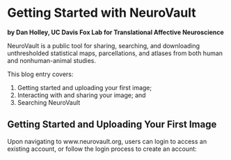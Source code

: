 # Getting Started with NeuroVault
**by Dan Holley, UC Davis Fox Lab for Translational Affective Neuroscience**

<p>NeuroVault is a public tool for sharing, searching, and downloading unthresholded statistical maps, parcellations, and atlases from both human and nonhuman-animal studies.
  
This blog entry covers:
1. Getting started and uploading your first image;
2. Interacting with and sharing your image; and
3. Searching NeuroVault</p>

<H2>Getting Started and Uploading Your First Image</H2>
<p>Upon navigating to www.neurovault.org, users can login to access an existing account, or follow the login process to create an account:</p>
